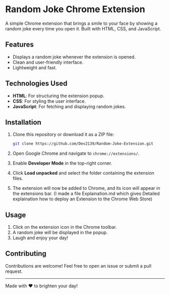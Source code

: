 # Random Joke Chrome Extension

A simple Chrome extension that brings a smile to your face by showing a random joke every time you open it. Built with HTML, CSS, and JavaScript.

## Features

- Displays a random joke whenever the extension is opened.
- Clean and user-friendly interface.
- Lightweight and fast.

## Technologies Used

- **HTML**: For structuring the extension popup.
- **CSS**: For styling the user interface.
- **JavaScript**: For fetching and displaying random jokes.

## Installation

1. Clone this repository or download it as a ZIP file:
   ```bash
   git clone https://github.com/Dev2139/Random-Joke-Extension.git
   ```

2. Open Google Chrome and navigate to `chrome://extensions/`.

3. Enable **Developer Mode** in the top-right corner.

4. Click **Load unpacked** and select the folder containing the extension files.

5. The extension will now be added to Chrome, and its icon will appear in the extensions bar.
   (I made a file Explaination.md which gives Detailed explaination how to deploy an Extension to the Chrome Web Store)

## Usage

1. Click on the extension icon in the Chrome toolbar.
2. A random joke will be displayed in the popup.
3. Laugh and enjoy your day!

## Contributing

Contributions are welcome! Feel free to open an issue or submit a pull request.

---

Made with ❤️ to brighten your day!

